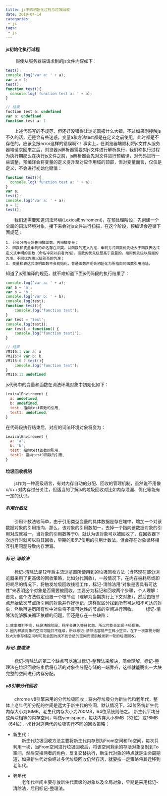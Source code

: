 ```yaml
---
title: js中的初始化过程与垃圾回收
date: 2019-04-14
categories:
 - js
tags:
 - js	
---
```


#### js初始化执行过程
&emsp;&emsp; 假使从服务器端请求到的js文件内容如下：

```javascript
test();
console.log('var a: ' + a);
var a = 1;
test();
function test(){
  console.log('function test a: ' + a);
}

// 结果
fuction test a: undefined
var a: undefined
function test a: 1

```
&emsp;&emsp;上述代码写的不规范，但还好没错得让浏览器报什么大错，不过如果刚接触js不久的话，还是会有些迷惑，变量a和方法test都是在定义之前使用，此时都是不存在的，应该会报error这样的错误啊?！事实上，在浏览器端顺利将js文件从服务器端请求回来之后，浏览器js解析器需要对js文件进行解析执行，我们称执行过程为执行期那么在执行js文件之前，js解析器会先对文件进行预编译，对代码进行一些调整，预编译会将变量的定义提升至对应作用域的顶部，但对变量而言，仅仅是定义，不会进行初始化赋值：

```javascript
function test(){
  console.log('function test a: ' + a);
}
var a;
test();
console.log('var a: ' + a);
a = 1;
test();
```
&emsp;&emsp;我们还需要知道词法环境(LexicalEnviroment)，在预处理阶段，先创建一个全局的词法环境对象，接下来会对js文件进行扫描，在这个阶段，预编译会遵循下面规范：
```
1. 分会分两步将先扫描函数，再扫描变量；
2. 函数和变量申明的命名存在冲突，以函数的定义为准，申明方式函数优先级大于函数表达式定义式申明的函数（命名冲突以前者为准），函数的优先级是高于变量的。相同优先级以后面的为准，不同优先级以级别高的为准；
3. 变量和表达式申明函数不会初始化，普通函数声明会初始化为所指向的函数引用地址。
```

知道了js预编译的规范，就不难知道下面js代码段的执行结果了：

```javascript
console.log('var a: ' + a);
var a = 'a';
var b = 'b';
console.log('var b: ' + b);
console.log(test);
function test(){
    console.log('function test');
}
var test = 'test';
console.log(test1);
var test1 = function() {
    console.log('function test1');
}

// 结果
VM116:1 var a: a
VM116:4 var b: b
VM116:6 ? test(){
    console.log('function test');
}
VM116:12 undefined
```

js代码中的变量和函数在词法环境对象中初始化如下：

```javascript
LexicalEnviroment {
  a: undefined,
  b: undefined,
  test: 指向test函数的引用,
  test1: undefined,
}
```

在代码段执行结束后，对应的词法环境对象将变为：
```javascript
LexicalEnviroment {
  a: 'a',
  b: 'b',
  test: 指向test函数的引用,
  test1: 指向test1函数的引用,
}
```

#### 垃圾回收机制
&emsp;&emsp;js作为一种高级语言，有对内存自动的分配、回收的管理机制，虽然说不用像c/c++对内存过分关注，但适当的了解js的垃圾回收对比如内存泄漏、优化等能有一定的认识。
##### 引用计数法
&emsp;&emsp;引用计数法较简单，由于引用类型变量的具体数据是存在堆中，增加一个对该数据对象的引用指向，那么，该对象的引用数加一，去掉一个指向该数据对象的引用对应就减一，当对象的引用数等于0，就认为该对象可以被回收了，在回收器下次运行时就可以将其回收，早期的IE6\7使用的引用计数法，但会存在对象循环相互引用问题导致内存泄漏。

##### 标记-清除法
&emsp;&emsp;标记-清除法是12年后主流浏览器所使用到的垃圾回收方法（当然现在部分浏览器采用了更高级的回收策略，比如分代回收），一般情况下，在内存被耗尽或即将耗尽的情况下，将触发垃圾回收线程工作，标记-清除法用“对象是否具有可达性”来表明这个对象是否需要被回收，主要分为标记和回收两个步骤，个人理解：首先，这个方法假定设置一个根节点（理解为当期执行上下文对象），然后由根节点开始依次节点所引用的对象并作好标记，这样就区分找到所有可达和不可达的对象，然后再遍历所有堆中对象将不具可达性的节点的空间进行回收。
&emsp;&emsp;标记-清除法能够解决循环依赖的问题，但还是存在一些缺陷：
```
1.效率相对不高，标记清除阶段，程序会进入等待状态，所以可能会出现卡顿现象。
2.因为释放对象的空间可能并不连续，所以标记-清除法容易产生碎小空间，在下一次需要分配较大对象存储空间时可能会因为找不到合适的空间而提前触发新一轮的垃圾回收。
```
##### 标记-整理法
&emsp;&emsp;标记-清除法的第二个缺点可以通过标记-整理法来解决，简单理解，标记-整理法在垃圾回收结束后将存活的对象往分配存储的一端靠齐，这样就能腾出一大块完整的空间进行内存分配。

##### v8引擎分代回收
&emsp;&emsp;chrome v8引擎采用的分代垃圾回收：将内存垃圾分为新生代和老年代，整体上老年代所分配的空间是远大于新生代的空间，默认情况下，32位系统新生代内存大小为16MB，老生代内存大小为700MB，64位系统则倍之。
新生代平均分成两块相等的内存空间，叫做semispace，每块内存大小8MB（32位）或16MB（64位），v8针对这两代的垃圾实行不同的回收策略：   

- 新生代：    
&emsp;&emsp;新生代垃圾回收方法主要将新生代内存划为From空间和To空间，每次只利用一块，当From空间进行垃圾回收后，将该空间剩余的存活对象复制到To空间，然后交换两者的角色，反复交替执行，新生代对象的特点就是生命周期短，如果新生代对象经过多代垃圾回收仍然存活，就要按一定策略将其迁移到老年代。

- 老年代    
&emsp;&emsp;老年代空间主要存放新生代晋级的对象以及全局对象，早期是采用标记-清除法，后用标记-整理法。


